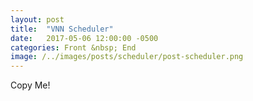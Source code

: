 ```yaml
---
layout: post
title:  "VNN Scheduler"
date:   2017-05-06 12:00:00 -0500
categories: Front &nbsp; End
image: /../images/posts/scheduler/post-scheduler.png
---
```

Copy Me!
